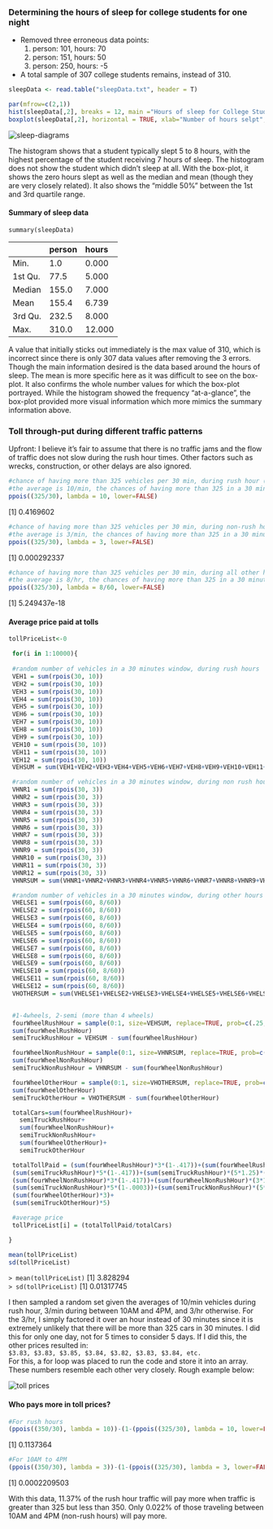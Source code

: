 ### Determining the hours of sleep for college students for one night
 - Removed three erroneous data points:
  	1. person: 101, hours: 70
  	2. person: 151, hours: 50
  	3. person: 250, hours: -5
- A total sample of 307 college students remains, instead of 310.

```R
sleepData <- read.table("sleepData.txt", header = T)

par(mfrow=c(2,1))
hist(sleepData[,2], breaks = 12, main ="Hours of sleep for College Student last night", xlab ="Hours")
boxplot(sleepData[,2], horizontal = TRUE, xlab="Number of hours selpt", main="Sleep time for College Students")
```

![sleep-diagrams](sleep-diagrams.png)

The histogram shows that a student typically slept 5 to 8 hours, with the highest percentage of the student receiving 7 hours of sleep. The histogram does not show the student which didn’t sleep at all. With the box-plot, it shows the zero hours slept as well as the median and mean (though they are very closely related). It also shows the “middle 50%” between the 1st and 3rd quartile range.

#### Summary of sleep data
`summary(sleepData)`

|         | person  | hours   |
| :----   | :----   |:----    |
| Min.    | 1.0     | 0.000   |
| 1st Qu. | 77.5    |	5.000   |
| Median  | 155.0   |	7.000   |
| Mean    | 155.4   |	6.739   |
| 3rd Qu. | 232.5   | 8.000   |
| Max.    | 310.0   | 12.000  |

A value that initially sticks out immediately is the max value of 310, which is incorrect since there is only 307 data values after removing the 3 errors. Though the main information desired is the data based around the hours of sleep. The mean is more specific here as it was difficult to see on the box-plot. It also confirms the whole number values for which the box-plot portrayed. While the histogram showed the frequency “at-a-glance”, the box-plot provided more visual information which more mimics the summary information above.


### Toll through-put during different traffic patterns
Upfront:  I believe it’s fair to assume that there is no traffic jams and the flow of traffic does not slow during the rush hour times. Other factors such as wrecks, construction, or other delays are also ignored. 

```R
#chance of having more than 325 vehicles per 30 min, during rush hour (7AM-10AM, 4PM-7PM)
#the average is 10/min, the chances of having more than 325 in a 30 minute period:
ppois((325/30), lambda = 10, lower=FALSE) 
```
[1] 0.4169602   

```R
#chance of having more than 325 vehicles per 30 min, during non-rush hour (10AM-4PM)
#the average is 3/min, the chances of having more than 325 in a 30 minute period
ppois((325/30), lambda = 3, lower=FALSE) 
```
[1] 0.000292337  

```R
#chance of having more than 325 vehicles per 30 min, during all other hours
#the average is 8/hr, the chances of having more than 325 in a 30 minute period
ppois((325/30), lambda = 8/60, lower=FALSE)
```
[1] 5.249437e-18  

#### Average price paid at tolls
```R
tollPriceList<-0

 for(i in 1:10000){
  
 #random number of vehicles in a 30 minutes window, during rush hours
 VEH1 = sum(rpois(30, 10))
 VEH2 = sum(rpois(30, 10))
 VEH3 = sum(rpois(30, 10))
 VEH4 = sum(rpois(30, 10))
 VEH5 = sum(rpois(30, 10))
 VEH6 = sum(rpois(30, 10))
 VEH7 = sum(rpois(30, 10))
 VEH8 = sum(rpois(30, 10))
 VEH9 = sum(rpois(30, 10))
 VEH10 = sum(rpois(30, 10))
 VEH11 = sum(rpois(30, 10))
 VEH12 = sum(rpois(30, 10))
 VEHSUM = sum(VEH1+VEH2+VEH3+VEH4+VEH5+VEH6+VEH7+VEH8+VEH9+VEH10+VEH11+VEH12)

 #random number of vehicles in a 30 minutes window, during non rush hours
 VHNR1 = sum(rpois(30, 3))
 VHNR2 = sum(rpois(30, 3))
 VHNR3 = sum(rpois(30, 3))
 VHNR4 = sum(rpois(30, 3))
 VHNR5 = sum(rpois(30, 3))
 VHNR6 = sum(rpois(30, 3))
 VHNR7 = sum(rpois(30, 3))
 VHNR8 = sum(rpois(30, 3))
 VHNR9 = sum(rpois(30, 3))
 VHNR10 = sum(rpois(30, 3))
 VHNR11 = sum(rpois(30, 3))
 VHNR12 = sum(rpois(30, 3))
 VHNRSUM = sum(VHNR1+VHNR2+VHNR3+VHNR4+VHNR5+VHNR6+VHNR7+VHNR8+VHNR9+VHNR10+VHNR11+VHNR12)

 #random number of vehicles in a 30 minutes window, during other hours outside 7AM to 7PM
 VHELSE1 = sum(rpois(60, 8/60))
 VHELSE2 = sum(rpois(60, 8/60))
 VHELSE3 = sum(rpois(60, 8/60))
 VHELSE4 = sum(rpois(60, 8/60))
 VHELSE5 = sum(rpois(60, 8/60))
 VHELSE6 = sum(rpois(60, 8/60))
 VHELSE7 = sum(rpois(60, 8/60))
 VHELSE8 = sum(rpois(60, 8/60))
 VHELSE9 = sum(rpois(60, 8/60))
 VHELSE10 = sum(rpois(60, 8/60))
 VHELSE11 = sum(rpois(60, 8/60))
 VHELSE12 = sum(rpois(60, 8/60))
 VHOTHERSUM = sum(VHELSE1+VHELSE2+VHELSE3+VHELSE4+VHELSE5+VHELSE6+VHELSE7+VHELSE8+VHELSE9+VHELSE10+VHELSE11+VHELSE12)


 #1-4wheels, 2-semi (more than 4 wheels)
 fourWheelRushHour = sample(0:1, size=VEHSUM, replace=TRUE, prob=c(.25,.75))
 sum(fourWheelRushHour)
 semiTruckRushHour = VEHSUM - sum(fourWheelRushHour)

 fourWheelNonRushHour = sample(0:1, size=VHNRSUM, replace=TRUE, prob=c(.25,.75))
 sum(fourWheelNonRushHour)
 semiTruckNonRushHour = VHNRSUM - sum(fourWheelNonRushHour)

 fourWheelOtherHour = sample(0:1, size=VHOTHERSUM, replace=TRUE, prob=c(.25,.75))
 sum(fourWheelOtherHour)
 semiTruckOtherHour = VHOTHERSUM - sum(fourWheelOtherHour)

 totalCars=sum(fourWheelRushHour)+
   semiTruckRushHour+
   sum(fourWheelNonRushHour)+
   semiTruckNonRushHour+
   sum(fourWheelOtherHour)+
   semiTruckOtherHour

 totalTollPaid = (sum(fourWheelRushHour)*3*(1-.417))+(sum(fourWheelRushHour)*(3*1.25)*(.417))+
 (sum(semiTruckRushHour)*5*(1-.417))+(sum(semiTruckRushHour)*(5*1.25)*(.417))+
 (sum(fourWheelNonRushHour)*3*(1-.417))+(sum(fourWheelNonRushHour)*(3*1.25)*(.417))+
 (sum(semiTruckNonRushHour)*5*(1-.0003))+(sum(semiTruckNonRushHour)*(5*1.25)*(.0003))+
 (sum(fourWheelOtherHour)*3)+
 (sum(semiTruckOtherHour)*5)

 #average price
 tollPriceList[i] = (totalTollPaid/totalCars)

}

mean(tollPriceList)
sd(tollPriceList)
```
`> mean(tollPriceList)`
	[1] 3.828294  
`> sd(tollPriceList)`
	[1] 0.01317745

I then sampled a random set given the averages of 10/min vehicles during rush hour, 3/min during between 10AM and 4PM, and 3/hr otherwise. For the 3/hr, I simply factored it over an hour instead of 30 minutes since it is extremely unlikely that there will be more than 325 cars in 30 minutes. I did this for only one day, not for 5 times to consider 5 days. If I did this, the other prices resulted in:   
		`$3.83, $3.83, $3.85, $3.84, $3.82, $3.83, $3.84, etc.`  
For this, a for loop was placed to run the code and store it into an array. These numbers resemble each other very closely. Rough example below:

![toll prices](toll-prices.png)

#### Who pays more in toll prices?
```R
#For rush hours
(ppois((350/30), lambda = 10))-(1-(ppois((325/30), lambda = 10, lower=FALSE)))
```
[1] 0.1137364   

```R
#For 10AM to 4PM
(ppois((350/30), lambda = 3))-(1-(ppois((325/30), lambda = 3, lower=FALSE)))
```
[1] 0.0002209503

With this data, 11.37% of the rush hour traffic will pay more when traffic is greater than 325 but less than 350. 
Only 0.022% of those traveling between 10AM and 4PM (non-rush hours) will pay more.
